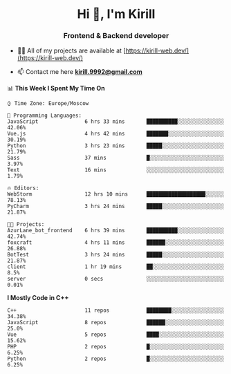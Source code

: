 <h1 align="center">Hi 👋, I'm Kirill</h1>
<h3 align="center">Frontend & Backend developer</h3>

- 👨‍💻 All of my projects are available at [https://kirill-web.dev/](https://kirill-web.dev/)

- 📫 Contact me here **kirill.9992@gmail.com**











<!--START_SECTION:waka-->
📊 **This Week I Spent My Time On** 

```text
⌚︎ Time Zone: Europe/Moscow

💬 Programming Languages: 
JavaScript               6 hrs 33 mins       ██████████░░░░░░░░░░░░░░░   42.06% 
Vue.js                   4 hrs 42 mins       ███████░░░░░░░░░░░░░░░░░░   30.19% 
Python                   3 hrs 23 mins       █████░░░░░░░░░░░░░░░░░░░░   21.79% 
Sass                     37 mins             █░░░░░░░░░░░░░░░░░░░░░░░░   3.97% 
Text                     16 mins             ░░░░░░░░░░░░░░░░░░░░░░░░░   1.79%

🔥 Editors: 
WebStorm                 12 hrs 10 mins      ███████████████████░░░░░░   78.13% 
PyCharm                  3 hrs 24 mins       █████░░░░░░░░░░░░░░░░░░░░   21.87%

🐱‍💻 Projects: 
AzurLane_bot_frontend    6 hrs 39 mins       ██████████░░░░░░░░░░░░░░░   42.74% 
foxcraft                 4 hrs 11 mins       ██████░░░░░░░░░░░░░░░░░░░   26.88% 
BotTest                  3 hrs 24 mins       █████░░░░░░░░░░░░░░░░░░░░   21.87% 
client                   1 hr 19 mins        ██░░░░░░░░░░░░░░░░░░░░░░░   8.5% 
server                   0 secs              ░░░░░░░░░░░░░░░░░░░░░░░░░   0.01%

```

**I Mostly Code in C++** 

```text
C++                      11 repos            ████████░░░░░░░░░░░░░░░░░   34.38% 
JavaScript               8 repos             ██████░░░░░░░░░░░░░░░░░░░   25.0% 
Vue                      5 repos             ████░░░░░░░░░░░░░░░░░░░░░   15.62% 
PHP                      2 repos             █░░░░░░░░░░░░░░░░░░░░░░░░   6.25% 
Python                   2 repos             █░░░░░░░░░░░░░░░░░░░░░░░░   6.25%

```



<!--END_SECTION:waka-->
